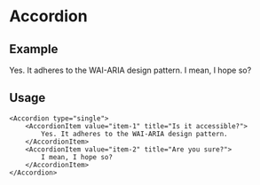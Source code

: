 <script lang="ts">
	import { Accordion, AccordionItem } from '$lib/components/base/accordion';
	import Subheading from '$lib/components/base/heading/Subheading.svelte';
</script>

# Accordion

## Example 

<Accordion type="single">
	<AccordionItem value="item-1" title="Is it accessible?">
		Yes. It adheres to the WAI-ARIA design pattern.
	</AccordionItem>
	<AccordionItem value="item-2" title="Are you sure?">
		I mean, I hope so?
	</AccordionItem>
</Accordion>

## Usage

```svelte
<Accordion type="single">
	<AccordionItem value="item-1" title="Is it accessible?">
		Yes. It adheres to the WAI-ARIA design pattern.
	</AccordionItem>
	<AccordionItem value="item-2" title="Are you sure?">
		I mean, I hope so?
	</AccordionItem>
</Accordion>
```